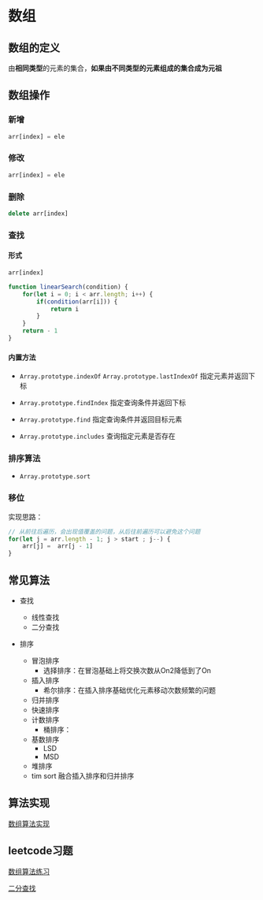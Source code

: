 # 数组

## 数组的定义

由**相同类型**的元素的集合，**如果由不同类型的元素组成的集合成为元祖**

## 数组操作

### 新增

``` js
arr[index] = ele
```

### 修改

``` js
arr[index] = ele
```


### 删除

``` js
delete arr[index]
```

### 查找

#### 形式

``` js
arr[index]
```
``` js
function linearSearch(condition) {
    for(let i = 0; i < arr.length; i++) {
        if(condition(arr[i])) {
            return i
        }
    }
    return - 1
}
```

#### 内置方法

* `Array.prototype.indexOf` `Array.prototype.lastIndexOf` 指定元素并返回下标

* `Array.prototype.findIndex` 指定查询条件并返回下标

* `Array.prototype.find` 指定查询条件并返回目标元素

* `Array.prototype.includes` 查询指定元素是否存在

### 排序算法

* `Array.prototype.sort`

### 移位

实现思路：

``` js
// 从前往后遍历，会出现值覆盖的问题，从后往前遍历可以避免这个问题
for(let j = arr.length - 1; j > start ; j--) {
    arr[j] =  arr[j - 1]
}
```
## 常见算法

* 查找
    * 线性查找
    * 二分查找

* 排序    
    * 冒泡排序
        * 选择排序：在冒泡基础上将交换次数从On2降低到了On
    * 插入排序
        * 希尔排序：在插入排序基础优化元素移动次数频繁的问题
    * 归并排序
    * 快速排序
    * 计数排序
        * 桶排序：
    * 基数排序
        * LSD
        * MSD
    * 堆排序
    * tim sort 融合插入排序和归并排序
                 
## 算法实现

[数组算法实现](https://github.com/869288142/algorithm/tree/master/array)

## leetcode习题

[数组算法练习](https://github.com/869288142/leetcode/tree/master/array)

[二分查找](https://github.com/869288142/leetcode/tree/master/binarySeach)


